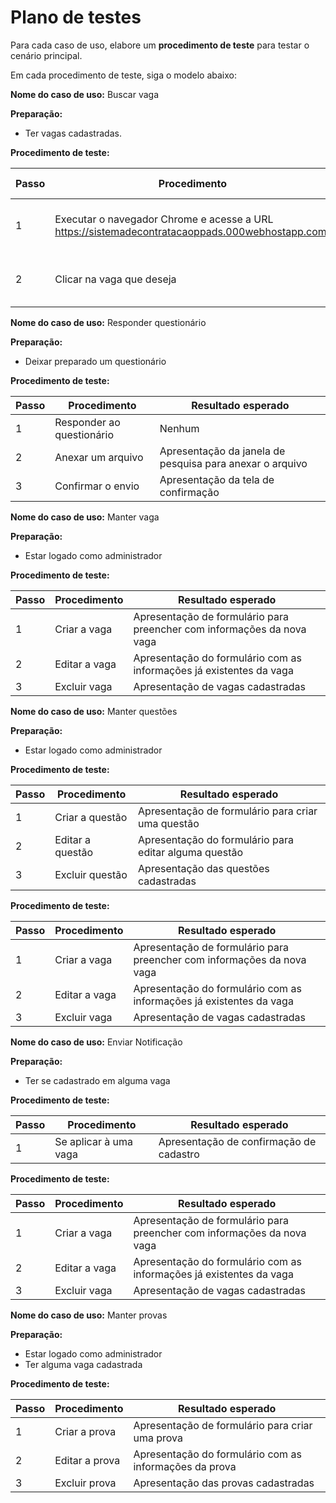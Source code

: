 # Plano de testes

Para cada caso de uso, elabore um **procedimento de teste** para testar o cenário principal.

Em cada procedimento de teste, siga o modelo abaixo:

**Nome do caso de uso:** Buscar vaga

**Preparação:**

* Ter vagas cadastradas.

**Procedimento de teste:**

| Passo | Procedimento | Resultado esperado |
| --- | --- | --- |
| 1 | Executar o navegador Chrome e acesse a URL https://sistemadecontratacaoppads.000webhostapp.com/ | Apresentação da tela de inicial do sistema |
| 2 | Clicar na vaga que deseja | Apresentação das informações da vaga |

**Nome do caso de uso:** Responder questionário

**Preparação:**

* Deixar preparado um questionário

**Procedimento de teste:**

| Passo | Procedimento | Resultado esperado |
| --- | --- | --- |
| 1 | Responder ao questionário | Nenhum |
| 2 | Anexar um arquivo | Apresentação da janela de pesquisa para anexar o arquivo |
| 3 | Confirmar o envio | Apresentação da tela de confirmação |

**Nome do caso de uso:** Manter vaga

**Preparação:**

* Estar logado como administrador

**Procedimento de teste:**

| Passo | Procedimento | Resultado esperado |
| --- | --- | --- |
| 1 | Criar a vaga | Apresentação de formulário para preencher com informações da nova vaga |
| 2 | Editar a vaga | Apresentação do formulário com as informações já existentes da vaga |
| 3 | Excluir vaga | Apresentação de vagas cadastradas |

**Nome do caso de uso:** Manter questões

**Preparação:**

* Estar logado como administrador

**Procedimento de teste:**

| Passo | Procedimento | Resultado esperado |
| --- | --- | --- |
| 1 | Criar a questão | Apresentação de formulário para criar uma questão |
| 2 | Editar a questão | Apresentação do formulário para editar alguma questão |
| 3 | Excluir questão | Apresentação das questões cadastradas |

**Procedimento de teste:**

| Passo | Procedimento | Resultado esperado |
| --- | --- | --- |
| 1 | Criar a vaga | Apresentação de formulário para preencher com informações da nova vaga |
| 2 | Editar a vaga | Apresentação do formulário com as informações já existentes da vaga |
| 3 | Excluir vaga | Apresentação de vagas cadastradas |

**Nome do caso de uso:** Enviar Notificação

**Preparação:**

* Ter se cadastrado em alguma vaga

**Procedimento de teste:**

| Passo | Procedimento | Resultado esperado |
| --- | --- | --- |
| 1 | Se aplicar à uma vaga | Apresentação de confirmação de cadastro |

**Procedimento de teste:**

| Passo | Procedimento | Resultado esperado |
| --- | --- | --- |
| 1 | Criar a vaga | Apresentação de formulário para preencher com informações da nova vaga |
| 2 | Editar a vaga | Apresentação do formulário com as informações já existentes da vaga |
| 3 | Excluir vaga | Apresentação de vagas cadastradas |

**Nome do caso de uso:** Manter provas

**Preparação:**

* Estar logado como administrador
* Ter alguma vaga cadastrada

**Procedimento de teste:**

| Passo | Procedimento | Resultado esperado |
| --- | --- | --- |
| 1 | Criar a prova | Apresentação de formulário para criar uma prova |
| 2 | Editar a prova | Apresentação do formulário com as informações da prova |
| 3 | Excluir prova | Apresentação das provas cadastradas |


